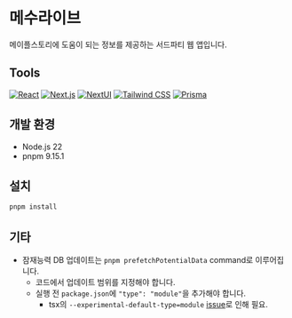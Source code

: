 # 메수라이브

메이플스토리에 도움이 되는 정보를 제공하는 서드파티 웹 앱입니다.

## Tools
[![React](https://img.shields.io/badge/React-61DAFB.svg?&style=for-the-badge&logo=React&logoColor=333)](https://react.dev/)
[![Next.js](https://img.shields.io/badge/Next.js-000000.svg?&style=for-the-badge&logo=Next.js)](https://nextjs.org/)
[![NextUI](https://img.shields.io/badge/NextUI-000000.svg?&style=for-the-badge&logo=NextUI)](https://nextui.org/)
[![Tailwind CSS](https://img.shields.io/badge/Tailwind_CSS-06B6D4.svg?&style=for-the-badge&logo=Tailwind-CSS&logoColor=FFF)](https://nextui.org/)
[![Prisma](https://img.shields.io/badge/Prisma-2D3748.svg?&style=for-the-badge&logo=Prisma&logoColor=white)](https://www.prisma.io/)

## 개발 환경
- Node.js 22
- pnpm 9.15.1

## 설치
```bash
pnpm install
```
## 기타
- 잠재능력 DB 업데이트는 `pnpm prefetchPotentialData` command로 이루어집니다.
  - 코드에서 업데이트 범위를 지정해야 합니다.
  - 실행 전 `package.json`에 `"type": "module"`을 추가해야 합니다.
    - tsx의 `--experimental-default-type=module` [issue](https://github.com/privatenumber/tsx/issues/687)로 인해 필요.